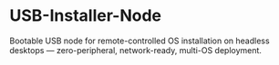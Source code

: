# USB-Installer-Node
Bootable USB node for remote-controlled OS installation on headless desktops — zero-peripheral, network-ready, multi-OS deployment.

